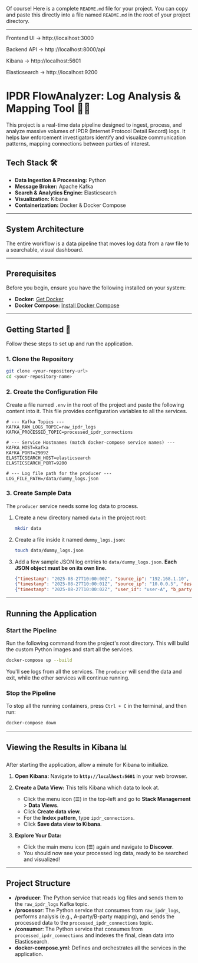 Of course\! Here is a complete `README.md` file for your project. You can copy and paste this directly into a file named `README.md` in the root of your project directory.

-----

Frontend UI → http://localhost:3000

Backend API → http://localhost:8000/api

Kibana → http://localhost:5601

Elasticsearch → http://localhost:9200


# IPDR FlowAnalyzer: Log Analysis & Mapping Tool 🕵️‍♂️

This project is a real-time data pipeline designed to ingest, process, and analyze massive volumes of IPDR (Internet Protocol Detail Record) logs. It helps law enforcement investigators identify and visualize communication patterns, mapping connections between parties of interest.

## Tech Stack 🛠️

  * **Data Ingestion & Processing:** Python
  * **Message Broker:** Apache Kafka
  * **Search & Analytics Engine:** Elasticsearch
  * **Visualization:** Kibana
  * **Containerization:** Docker & Docker Compose

-----

## System Architecture

The entire workflow is a data pipeline that moves log data from a raw file to a searchable, visual dashboard.

-----

## Prerequisites

Before you begin, ensure you have the following installed on your system:

  * **Docker:** [Get Docker](https://docs.docker.com/get-docker/)
  * **Docker Compose:** [Install Docker Compose](https://docs.docker.com/compose/install/)

-----

## Getting Started 🚀

Follow these steps to set up and run the application.

### 1\. Clone the Repository

```bash
git clone <your-repository-url>
cd <your-repository-name>
```

### 2\. Create the Configuration File

Create a file named `.env` in the root of the project and paste the following content into it. This file provides configuration variables to all the services.

```env
# --- Kafka Topics ---
KAFKA_RAW_LOGS_TOPIC=raw_ipdr_logs
KAFKA_PROCESSED_TOPIC=processed_ipdr_connections

# --- Service Hostnames (match docker-compose service names) ---
KAFKA_HOST=kafka
KAFKA_PORT=29092
ELASTICSEARCH_HOST=elasticsearch
ELASTICSEARCH_PORT=9200

# --- Log file path for the producer ---
LOG_FILE_PATH=/data/dummy_logs.json
```

### 3\. Create Sample Data

The `producer` service needs some log data to process.

1.  Create a new directory named `data` in the project root:
    ```bash
    mkdir data
    ```
2.  Create a file inside it named `dummy_logs.json`:
    ```bash
    touch data/dummy_logs.json
    ```
3.  Add a few sample JSON log entries to `data/dummy_logs.json`. **Each JSON object must be on its own line.**
    ```json
    {"timestamp": "2025-08-27T10:00:00Z", "source_ip": "192.168.1.10", "destination_ip": "8.8.8.8", "source_port": 54321, "destination_port": 53, "protocol": "UDP"}
    {"timestamp": "2025-08-27T10:00:01Z", "source_ip": "10.0.0.5", "destination_ip": "1.1.1.1", "source_port": 12345, "destination_port": 443, "protocol": "TCP"}
    {"timestamp": "2025-08-27T10:00:02Z", "user_id": "user-A", "b_party_number": "9876543210", "imei": "123456789012345"}
    ```

-----

## Running the Application

### Start the Pipeline

Run the following command from the project's root directory. This will build the custom Python images and start all the services.

```bash
docker-compose up --build
```

You'll see logs from all the services. The `producer` will send the data and exit, while the other services will continue running.

### Stop the Pipeline

To stop all the running containers, press `Ctrl + C` in the terminal, and then run:

```bash
docker-compose down
```

-----

## Viewing the Results in Kibana 📊

After starting the application, allow a minute for Kibana to initialize.

1.  **Open Kibana:** Navigate to **`http://localhost:5601`** in your web browser.

2.  **Create a Data View:** This tells Kibana which data to look at.

      * Click the menu icon (☰) in the top-left and go to **Stack Management** \> **Data Views**.
      * Click **Create data view**.
      * For the **Index pattern**, type `ipdr_connections`.
      * Click **Save data view to Kibana**.

3.  **Explore Your Data:**

      * Click the main menu icon (☰) again and navigate to **Discover**.
      * You should now see your processed log data, ready to be searched and visualized\!

-----

## Project Structure

  * **/producer**: The Python service that reads log files and sends them to the `raw_ipdr_logs` Kafka topic.
  * **/processor**: The Python service that consumes from `raw_ipdr_logs`, performs analysis (e.g., A-party/B-party mapping), and sends the processed data to the `processed_ipdr_connections` topic.
  * **/consumer**: The Python service that consumes from `processed_ipdr_connections` and indexes the final, clean data into Elasticsearch.
  * **docker-compose.yml**: Defines and orchestrates all the services in the application.
